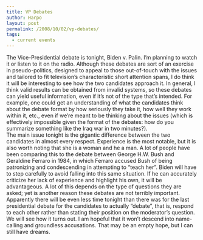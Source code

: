 ```yaml
---
title: VP Debates
author: Harpo
layout: post
permalink: /2008/10/02/vp-debates/
tags:
  - current events
---
```

The Vice-Presidential debate is tonight, Biden v. Palin. I&#8217;m planning to watch it or listen to it on the radio. Although these debates are sort of an exercise in pseudo-politics, designed to appeal to those out-of-touch with the issues and tailored to fit television&#8217;s characteristic short attention spans, I do think it will be interesting to see how the two candidates approach it. In general, I think valid results can be obtained from invalid systems, so these debates can yield useful information, even if it&#8217;s not of the type that&#8217;s intended. For example, one could get an understanding of what the candidates think about the debate format by how seriously they take it, how well they work within it, etc., even if we&#8217;re meant to be thinking about the issues (which is effectively impossible given the format of the debates: how do you summarize something like the Iraq war in two minutes?).  
The main issue tonight is the gigantic difference between the two candidates in almost every respect. Experience is the most notable, but it is also worth noting that she is a woman and he a man. A lot of people have been comparing this to the debate between George H.W. Bush and Geraldine Ferraro in 1984, in which Ferraro accused Bush of being patronizing and condescending in attempting to &#8220;teach her&#8221;. Biden will have to step carefully to avoid falling into this same situation. If he can accurately criticize her lack of experience and highlight his own, it will be advantageous. A lot of this depends on the type of questions they are asked; yet is another reason these debates are not terribly important. Apparently there will be even less time tonight than there was for the last presidential debate for the candidates to actually &#8220;debate&#8221;, that is, respond to each other rather than stating their position on the moderator&#8217;s question.  
We will see how it turns out. I am hopeful that it won&#8217;t descend into name-calling and groundless accusations. That may be an empty hope, but I can still have dreams.